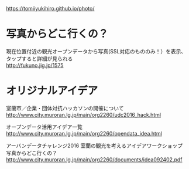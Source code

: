 https://tomiiyukihiro.github.io/photo/
# 写真からどこ行くの？
現在位置付近の観光オープンデータから写真(SSL対応のもののみ！）を表示、タップすると詳細が見られる  
http://fukuno.jig.jp/1575  

# オリジナルアイデア
室蘭市／企業・団体対抗ハッカソンの開催について  
http://www.city.muroran.lg.jp/main/org2260/udc2016_hack.html  

オープンデータ活用アイデア一覧  
http://www.city.muroran.lg.jp/main/org2260/opendata_idea.html  

アーバンデータチャレンジ2016 室蘭の観光を考えるアイデアワークショップ  
写真からどこ行くの？  
http://www.city.muroran.lg.jp/main/org2260/documents/idea092402.pdf
